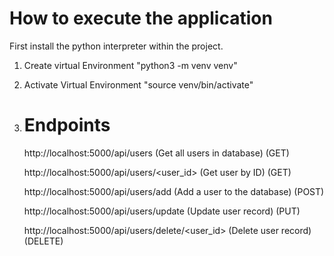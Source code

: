 # How to execute the application 

First install the python interpreter within the project.

1. Create virtual Environment 
"python3 -m venv venv"

2. Activate Virtual Environment
"source venv/bin/activate"

3. # Endpoints

    http://localhost:5000/api/users (Get all users in database) (GET)
    
    
    http://localhost:5000/api/users/<user_id> (Get user by ID) (GET)
    
    
    http://localhost:5000/api/users/add (Add a user to the database) (POST)
    
    
    http://localhost:5000/api/users/update (Update user record) (PUT)
    
    
    http://localhost:5000/api/users/delete/<user_id> (Delete user record) (DELETE)

